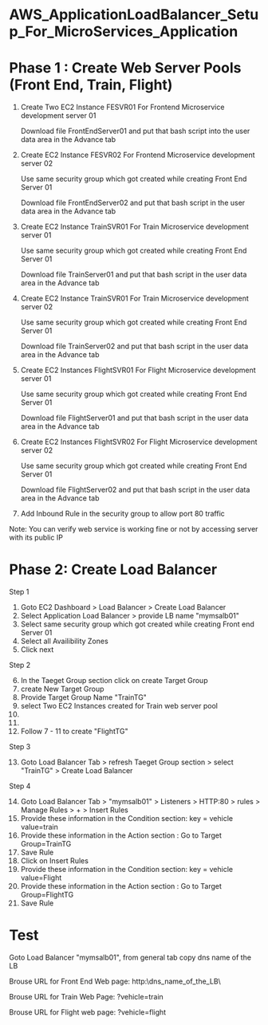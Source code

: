 # AWS_ApplicationLoadBalancer_Setup_For_MicroServices_Application

# Phase 1 : Create Web Server Pools (Front End, Train, Flight)

1) Create Two EC2 Instance FESVR01 For Frontend Microservice development server 01

   Download file FrontEndServer01 and put that bash script into the user data area in the Advance tab

2) Create EC2 Instance FESVR02 For Frontend Microservice development server 02

   Use same security group which got created while creating Front End Server 01

   Download file FrontEndServer02 and put that bash script in the user data area in the Advance tab

3) Create EC2 Instance TrainSVR01 For Train Microservice development server 01

   Use same security group which got created while creating Front End Server 01

   Download file TrainServer01 and put that bash script in the user data area in the Advance tab

4) Create EC2 Instance TrainSVR01 For Train Microservice development server 02

   Use same security group which got created while creating Front End Server 01

   Download file TrainServer02 and put that bash script in the user data area in the Advance tab

5) Create EC2 Instances FlightSVR01 For Flight Microservice development server 01

   Use same security group which got created while creating Front End Server 01

   Download file FlightServer01 and put that bash script in the user data area in the Advance tab

6) Create EC2 Instances FlightSVR02 For Flight Microservice development server 02

   Use same security group which got created while creating Front End Server 01

   Download file FlightServer02 and put that bash script in the user data area in the Advance tab

7) Add Inbound Rule in the security group to allow port 80 traffic

Note: You can verify web service is working fine or not by accessing server with its public IP


# Phase 2: Create Load Balancer

Step 1
1) Goto EC2 Dashboard > Load Balancer > Create Load Balancer
2) Select Application Load Balancer > provide LB name "mymsalb01"
3) Select same security group which got created while creating Front end Server 01
4) Select all Availibility Zones
5) Click next

Step 2

6) In the Taeget Group section click on create Target Group
7) create New Target Group
8) Provide Target Group Name "TrainTG" 
9) select Two EC2 Instances created for Train web server pool
10)
11) 
12) Follow 7 - 11 to create "FlightTG"

Step 3

13) Goto Load Balancer Tab > refresh Taeget Group section > select "TrainTG" > Create Load Balancer

Step 4

14) Goto Load Balancer Tab > "mymsalb01" > Listeners > HTTP:80 > rules > Manage Rules > + > Insert Rules
15) Provide these information in the Condition section: key = vehicle value=train
16) Provide these information in the Action section : Go to Target Group=TrainTG
17) Save Rule
18) Click on Insert Rules
19) Provide these information in the Condition section: key = vehicle value=Flight
20) Provide these information in the Action section : Go to Target Group=FlightTG
21) Save Rule

# Test

Goto Load Balancer "mymsalb01", from general tab copy dns name of the LB

Brouse URL for Front End Web page: http:\\dns_name_of_the_LB\
   
Brouse URL for Train Web Page: <dns name of the LB>\?vehicle=train
   
Brouse URL for Flight web page: <dns name of the LB>\?vehicle=flight

